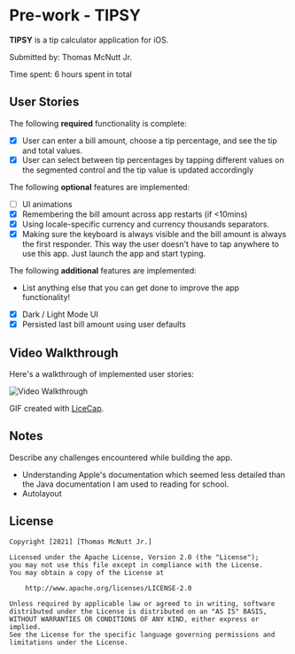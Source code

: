 # Pre-work - TIPSY

**TIPSY** is a tip calculator application for iOS.

Submitted by: Thomas McNutt Jr.

Time spent: 6 hours spent in total

## User Stories

The following **required** functionality is complete:

-   [x] User can enter a bill amount, choose a tip percentage, and see the tip and total values.
-   [x] User can select between tip percentages by tapping different values on the segmented control and the tip value is updated accordingly

The following **optional** features are implemented:

-   [ ] UI animations
-   [x] Remembering the bill amount across app restarts (if <10mins)
-   [x] Using locale-specific currency and currency thousands separators.
-   [x] Making sure the keyboard is always visible and the bill amount is always the first responder. This way the user doesn't have to tap anywhere to use this app. Just launch the app and start typing.

The following **additional** features are implemented:

-   List anything else that you can get done to improve the app functionality!
-   [x] Dark / Light Mode UI
-   [x] Persisted last bill amount using user defaults

## Video Walkthrough

Here's a walkthrough of implemented user stories:

<img src='https://i.imgur.com/swAMHub.gif' title='Video Walkthrough' width='' alt='Video Walkthrough' />

GIF created with [LiceCap](http://www.cockos.com/licecap/).

## Notes

Describe any challenges encountered while building the app.

-   Understanding Apple's documentation which seemed less detailed than the Java documentation I am used to reading for school.
-   Autolayout

## License

    Copyright [2021] [Thomas McNutt Jr.]

    Licensed under the Apache License, Version 2.0 (the "License");
    you may not use this file except in compliance with the License.
    You may obtain a copy of the License at

        http://www.apache.org/licenses/LICENSE-2.0

    Unless required by applicable law or agreed to in writing, software
    distributed under the License is distributed on an "AS IS" BASIS,
    WITHOUT WARRANTIES OR CONDITIONS OF ANY KIND, either express or implied.
    See the License for the specific language governing permissions and
    limitations under the License.

